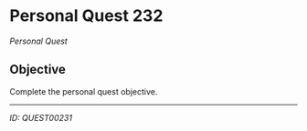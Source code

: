 # Personal Quest 232

*Personal Quest*

## Objective
Complete the personal quest objective.

---
*ID: QUEST00231*